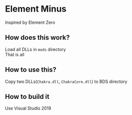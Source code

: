 
# Element Minus
Inspired by Element Zero  

## How does this work?
Load all DLLs in `mods` directory  
That is all

## How to use this?
Copy two DLLs(`Chakra.dll`, `ChakraCore.dll`) to BDS directory  

## How to build it
Use Visual Studio 2019  
